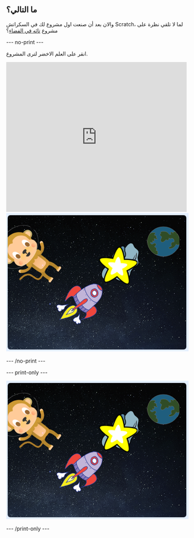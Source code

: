 ## ما التالي؟

والان بعد أن صنعت اول مشروع لك في السكراتش Scratch، لما لا تلقي نظرة على مشروع [تائه في الفضاء](https://projects.raspberrypi.org/en/projects/lost-in-space?utm_source=pathway&utm_medium=whatnext&utm_campaign=projects)؟

\--- no-print \---

انقر على العلم الاخضر لترى المشروع.

<div class="scratch-preview">
  <iframe allowtransparency="true" width="485" height="402" src="https://scratch.mit.edu/projects/embed/276873231/?autostart=false" frameborder="0" scrolling="no"></iframe>
  <img src="images/space-final.png">
</div>

\--- /no-print \---

\--- print-only \---

![المشروع كامل](images/space-final.png)

\--- /print-only \---